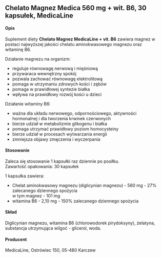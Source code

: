 ## Chelato Magnez Medica 560 mg + wit. B6, 30 kapsułek, MedicaLine

#### Opis

Suplement diety **Chelato Magnez MedicaLine + vit. B6** zawiera magnez w postaci najwyższej jakości chelatu aminokwasowego magnezu oraz witaminę B6.

Działanie magnezu na organizm:

- reguluje równowagę nerwową i mięśniową
- przywaraca wewnętrzny spokój
- pozwala zachować równowagę elektrolitową
- pomaga w utrzymaniu zdrowych kości i zębów
- pomaga w prawidłowej syntezie białka
- wpływa na prawidłowy rozwój kości u dzieci

Działanie witaminy B6:

- ważna dla układu nerwowego, odpornościowego, aktywności hormonalnej i dla tworzenia krwinek czerwonych
- bierze udział w metabolizmie glikogenu i białka
- pomaga utrzymać prawidłowy poziom homocysteiny
- bierze udział w procesach wytwarzania energii
- zmniejsza objawy zmęczenia i wyczerpania

#### Stosowanie

Zaleca się stosowanie 1 kapsułki raz dziennie po posiłku.  
Zawartość opakowania: 30 kapsułek

1 kapsułka zawiera:

- Chelat aminokwasowy magnezu (diglicynian magnezu) - 560 mg - 27% zalecanego dziennego spożycia  
  w tym magnez - 101 mg
- witamina B6 - 2,10 mg - 150% zalecanego dziennego spożycia

#### Skład

Diglicynian magnezu, witamina B6 (chlorowodorek pirydoksyny), żelatyna, substancja utrzymująca wilgoć - glicerol, woda.

#### Producent

MedicaLine, Ostrówiec 150, 05-480 Karczew
